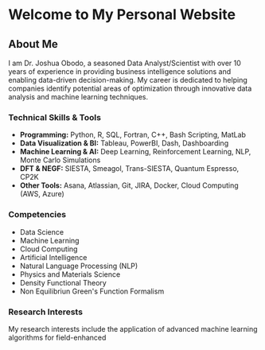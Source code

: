 # Welcome to My Personal Website

## About Me

I am Dr. Joshua Obodo, a seasoned Data Analyst/Scientist with over 10 years of experience in providing business intelligence solutions and enabling data-driven decision-making. My career is dedicated to helping companies identify potential areas of optimization through innovative data analysis and machine learning techniques.

### Technical Skills & Tools
- **Programming:** Python, R, SQL, Fortran, C++, Bash Scripting, MatLab
- **Data Visualization & BI:** Tableau, PowerBI, Dash, Dashboarding
- **Machine Learning & AI:** Deep Learning, Reinforcement Learning, NLP, Monte Carlo Simulations
- **DFT & NEGF:** SIESTA, Smeagol, Trans-SIESTA, Quantum Espresso, CP2K
- **Other Tools:** Asana, Atlassian, Git, JIRA, Docker, Cloud Computing (AWS, Azure)

### Competencies
- Data Science
- Machine Learning
- Cloud Computing
- Artificial Intelligence
- Natural Language Processing (NLP)
- Physics and Materials Science
- Density Functional Theory
- Non Equilibriun Green's Function Formalism


### Research Interests

My research interests include the application of advanced machine learning algorithms for field-enhanced
